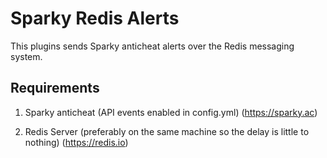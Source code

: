 # Sparky Redis Alerts
This plugins sends Sparky anticheat alerts over the Redis messaging system.

## Requirements
1) Sparky anticheat (API events enabled in config.yml) (https://sparky.ac)

2) Redis Server (preferably on the same machine so the delay is little to nothing) (https://redis.io)

